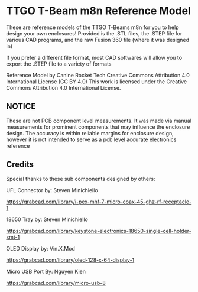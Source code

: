 # TTGO T-Beam m8n Reference Model

These are reference models of the TTGO T-Beams m8n for you to help design your own enclosures!
Provided is the .STL files, the .STEP file for various CAD programs, and the raw Fusion 360 file
(where it was designed in)

If you prefer a different file format, most CAD softwares will allow you to export the .STEP file to a variety of formats

Reference Model by Canine Rocket Tech
Creative Commons Attribution 4.0 International License (CC BY 4.0) This work is licensed under the Creative Commons Attribution 4.0 International License.









## NOTICE

These are not PCB component level measurements. It was made via manual measurements for prominent 
components that may influence the enclosure design. The accuracy is within reliable margins
for enclosure design, however it is not intended to serve as a pcb level accurate electronics
reference



## Credits
Special thanks to these sub components designed by others:

UFL Connector by: Steven Minichiello

https://grabcad.com/library/i-pex-mhf-7-micro-coax-45-ghz-rf-receptacle-1


18650 Tray by: Steven Minichiello

https://grabcad.com/library/keystone-electronics-18650-single-cell-holder-smt-1


OLED Display by: Vin.X.Mod

https://grabcad.com/library/oled-128-x-64-display-1

Micro USB Port By: Nguyen Kien

https://grabcad.com/library/micro-usb-8
